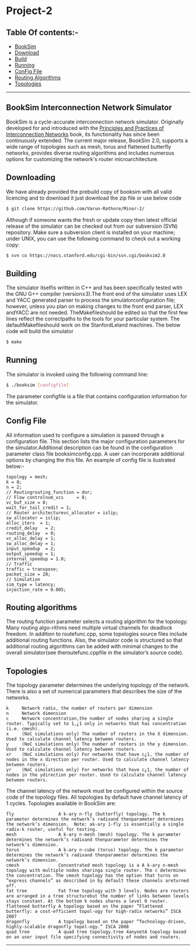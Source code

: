 # Project-2

## Table Of contents:-

- [BookSim](#booksim-interconnection-network-simulator)
- [Download](#downloading)
- [Build](#building)
- [Running](#running)
- [ConFig File](#config-file)
- [Routing Algorithms](#routing-algorithms)
- [Topologies](#topologies)

---

## BookSim Interconnection Network Simulator

BookSim is a cycle-accurate interconnection network simulator.
Originally developed for and introduced with the [Principles and Practices of Interconnection Networks](http://cva.stanford.edu/books/ppin/) book, its functionality has since been continuously extended.
The current major release, BookSim 2.0, supports a wide range of topologies such as mesh, torus and flattened butterfly networks, provides diverse routing algorithms and includes numerous options for customizing the network's router microarchitecture.

## Downloading

We have already provided the prebuild copy of booksim with all valid licencing and to download it just download the zip file or use below code
```bash
$ git clone https://github.com/Varun-Rathore/Minor-2/
```
Although if someone wants the fresh or update copy then latest official release of the simulator can be checked out from our subversion (SVN) repository. Make sure a subversion client is installed on your machine; under UNIX, you can use the following command to check out a working copy:
```bash
$ svn co https://nocs.stanford.edu/cgi-bin/svn.cgi/booksim2.0
```
## Building

The simulator itselfis written in C++ and has been specifically tested with the GNU G++ compiler (version≥3).The front end of the simulator uses LEX and YACC generated parser to process the simulatorconfiguration file; however, unless you plan on making changes to the front end parser, LEX andYACC are not needed. TheMakefileshould be edited so that the first few lines reflect the correctpaths to the tools for your particular system. The defaultMakefileshould work on the StanfordLeland machines. The below code will build the simulator
```bash
$ make
```
## Running 

The simulator is invoked using the following command line:
```bash
$ ./booksim [configfile]
```
The parameter configfile is a file that contains configuration information for the simulator. 

## Config File

All information used to configure a simulation is passed through a configuration file. This section lists the major configuration parameters for the simulator.Additional description can be found in the configuration parameter class file booksimconfig.cpp. A user can incorporate additional options by changing the this file. An example of config file is ilustrated below:-
```
topology = mesh;
k = 8;
n = 2;
// Routingrouting_function = dor;
// Flow controlnum_vcs     = 8;
vc_buf_size = 8;
wait_for_tail_credit = 1;
// Router architecturevc_allocator = islip;
sw_allocator = islip;
alloc_iters  = 1;
credit_delay   = 2;
routing_delay  = 0;
vc_alloc_delay = 1;
sw_alloc_delay = 1;
input_speedup  = 2;
output_speedup = 1;
internal_speedup = 1.0;
// Traffic
traffic = transpose;
packet_size = 20;
// Simulation
sim_type = latency;
injection_rate = 0.005;
```
## Routing algorithms 

The routing function parameter selects a routing algorithm for the topology. Many routing algo-rithms need multiple virtual channels for deadlock freedom. In addition to routefunc.cpp, some topologies source files include additional routing functions. Also, the simulator code is structured so that additional routing algorithms can be added with minimal changes to the overall simulator(see theroutefunc.cppfile in the simulator’s source code).

## Topologies

The topology parameter determines the underlying topology of the network. There is also a set of numerical parameters that describes the size of the networks.
```
k     Network radix, the number of routers per dimension
n     Network dimension
c     Network concentration,the number of nodes sharing a single router. Typically set to 1,¿1 only in networks that has concentration (i.e. cmesh).
x     (NoC simulations only) The number of routers in the X dimension. Used to calculate channel latency between routers.
y     (NoC simulations only) The number of routers in the y dimension. Used to calculate channel latency between routers.
xr    (NoC simulations only) For networks that have c¿1, the number of nodes in the x direction per router. Used to calculate channel latency between routers.
yr    (NoC simulations only) For networks that have c¿1, the number of nodes in the ydirection per router. Used to calculate channel latency between routers.
```
The channel latency of the network must be configured within the source code of the topology files. All topologies by default have channel latency of 1 cycles. Topologies available in BookSim are:
```
fly                 A k-ary n-fly (butterfly) topology. The k parameter determines the network’s radixand thenparameter determines the network’s dimension.  Note: ak-ary 1-fly is essentially a single radix-k router, useful for testing.
mesh                A k-ary n-mesh (mesh) topology. The k parameter determines the network’s radixand thenparameter determines the network’s dimension.
torus               A k-ary n-cube (torus) topology. The k parameter determines the network’s radixand thenparameter determines the network’s dimension.
cmesh               Concentrated mesh topology is a A k-ary n-mesh topology with multiple nodes sharinga single router. The c determines the concentration. The cmesh topology has the option that turns on ”express channels” as described in by default these channels areturned off.
fat tree            Fat Tree topology with 3 levels. Nodes are routers are arranged in a tree structurebut the number of links between levels stays constant. At the bottom k nodes shares a level 0 router.
flattened butterfly A topology based on the paper ”Flattened butterfly: a cost-efficient topol-ogy for high-radix networks” ISCA 2007
dragonfly           A topology based on the paper “Technology-driven, highly-scalable dragonfly topol-ogy.” ISCA 2008
quad tree           A quad tree topology.tree 4anynetA topology based on an user input file specifying connectivity of nodes and routers.
```
---
